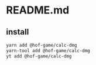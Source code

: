 # README.md

    

## install

```bash
yarn add @hof-game/calc-dmg
yarn-tool add @hof-game/calc-dmg
yt add @hof-game/calc-dmg
```

